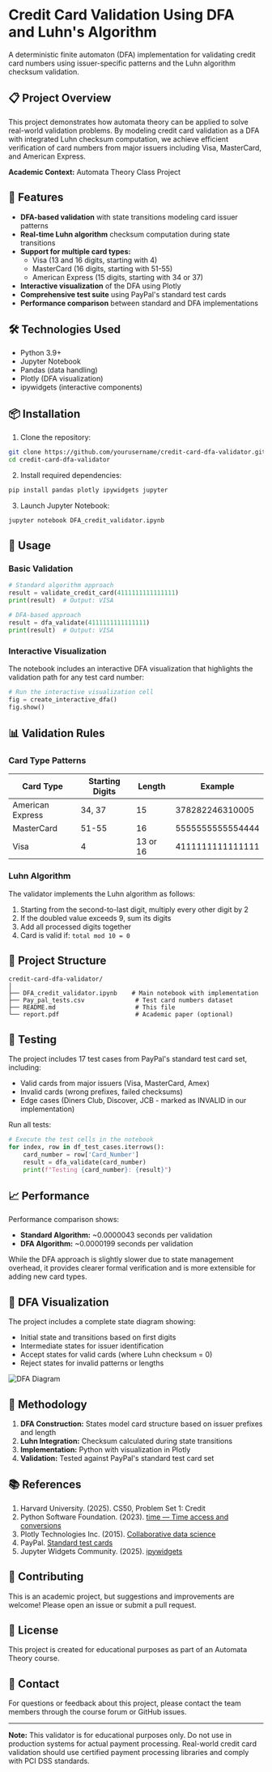# Credit Card Validation Using DFA and Luhn's Algorithm

A deterministic finite automaton (DFA) implementation for validating credit card numbers using issuer-specific patterns and the Luhn algorithm checksum validation.

## 📋 Project Overview

This project demonstrates how automata theory can be applied to solve real-world validation problems. By modeling credit card validation as a DFA with integrated Luhn checksum computation, we achieve efficient verification of card numbers from major issuers including Visa, MasterCard, and American Express.

**Academic Context:** Automata Theory Class Project  

## 🎯 Features

- **DFA-based validation** with state transitions modeling card issuer patterns
- **Real-time Luhn algorithm** checksum computation during state transitions
- **Support for multiple card types:**
  - Visa (13 and 16 digits, starting with 4)
  - MasterCard (16 digits, starting with 51-55)
  - American Express (15 digits, starting with 34 or 37)
- **Interactive visualization** of the DFA using Plotly
- **Comprehensive test suite** using PayPal's standard test cards
- **Performance comparison** between standard and DFA implementations

## 🛠️ Technologies Used

- Python 3.9+
- Jupyter Notebook
- Pandas (data handling)
- Plotly (DFA visualization)
- ipywidgets (interactive components)

## 📦 Installation

1. Clone the repository:
```bash
git clone https://github.com/yourusername/credit-card-dfa-validator.git
cd credit-card-dfa-validator
```

2. Install required dependencies:
```bash
pip install pandas plotly ipywidgets jupyter
```

3. Launch Jupyter Notebook:
```bash
jupyter notebook DFA_credit_validator.ipynb
```

## 🚀 Usage

### Basic Validation

```python
# Standard algorithm approach
result = validate_credit_card(4111111111111111)
print(result)  # Output: VISA

# DFA-based approach
result = dfa_validate(4111111111111111)
print(result)  # Output: VISA
```

### Interactive Visualization

The notebook includes an interactive DFA visualization that highlights the validation path for any test card number:

```python
# Run the interactive visualization cell
fig = create_interactive_dfa()
fig.show()
```

## 📊 Validation Rules

### Card Type Patterns

| Card Type | Starting Digits | Length | Example |
|-----------|----------------|--------|---------|
| American Express | 34, 37 | 15 | 378282246310005 |
| MasterCard | 51-55 | 16 | 5555555555554444 |
| Visa | 4 | 13 or 16 | 4111111111111111 |

### Luhn Algorithm

The validator implements the Luhn algorithm as follows:

1. Starting from the second-to-last digit, multiply every other digit by 2
2. If the doubled value exceeds 9, sum its digits
3. Add all processed digits together
4. Card is valid if: `total mod 10 = 0`

## 📁 Project Structure

```
credit-card-dfa-validator/
│
├── DFA_credit_validator.ipynb    # Main notebook with implementation
├── Pay_pal_tests.csv              # Test card numbers dataset
├── README.md                      # This file
└── report.pdf                     # Academic paper (optional)
```

## 🧪 Testing

The project includes 17 test cases from PayPal's standard test card set, including:

- Valid cards from major issuers (Visa, MasterCard, Amex)
- Invalid cards (wrong prefixes, failed checksums)
- Edge cases (Diners Club, Discover, JCB - marked as INVALID in our implementation)

Run all tests:
```python
# Execute the test cells in the notebook
for index, row in df_test_cases.iterrows():
    card_number = row['Card_Number']
    result = dfa_validate(card_number)
    print(f"Testing {card_number}: {result}")
```

## 📈 Performance

Performance comparison shows:
- **Standard Algorithm:** ~0.0000043 seconds per validation
- **DFA Algorithm:** ~0.0000199 seconds per validation

While the DFA approach is slightly slower due to state management overhead, it provides clearer formal verification and is more extensible for adding new card types.

## 🎨 DFA Visualization

The project includes a complete state diagram showing:
- Initial state and transitions based on first digits
- Intermediate states for issuer identification
- Accept states for valid cards (where Luhn checksum = 0)
- Reject states for invalid patterns or lengths

![DFA Diagram](path/to/dfa-diagram.png)

## 🔬 Methodology

1. **DFA Construction:** States model card structure based on issuer prefixes and length
2. **Luhn Integration:** Checksum calculated during state transitions
3. **Implementation:** Python with visualization in Plotly
4. **Validation:** Tested against PayPal's standard test card set

## 📚 References

1. Harvard University. (2025). CS50, Problem Set 1: Credit
2. Python Software Foundation. (2023). [time — Time access and conversions](https://docs.python.org/3/library/time.html)
3. Plotly Technologies Inc. (2015). [Collaborative data science](https://plot.ly)
4. PayPal. [Standard test cards](https://developer.paypal.com/api/nvp-soap/payflow/integration-guide/test-transactions/#standard-test-cards)
5. Jupyter Widgets Community. (2025). [ipywidgets](https://github.com/jupyter-widgets/ipywidgets)

## 🤝 Contributing

This is an academic project, but suggestions and improvements are welcome! Please open an issue or submit a pull request.

## 📄 License

This project is created for educational purposes as part of an Automata Theory course.

## 📧 Contact

For questions or feedback about this project, please contact the team members through the course forum or GitHub issues.

---

**Note:** This validator is for educational purposes only. Do not use in production systems for actual payment processing. Real-world credit card validation should use certified payment processing libraries and comply with PCI DSS standards.
